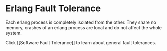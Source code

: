 # Erlang Fault Tolerance
Each erlang process is completely isolated from the other. They share no memory, crashes of an erlang process are local and do not affect the whole system.

Click [[Software Fault Tolerance]] to learn about general fault tolerances.